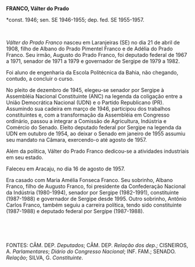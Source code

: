 **FRANCO, Válter do Prado**

\*const. 1946; sen. SE 1946-1955; dep. fed. SE 1955-1957.

 

*Válter do Prado Franco* nasceu em Laranjeiras (SE) no dia 21 de abril
de 1908, filho de Albano do Prado Pimentel Franco e de Adélia do Prado
Franco. Seu irmão, Augusto do Prado Franco, foi deputado federal de 1967
a 1971, senador de 1971 a 1979 e governador de Sergipe de 1979 a 1982.

Foi aluno de engenharia da Escola Politécnica da Bahia, não chegando,
contudo, a concluir o curso.

No pleito de dezembro de 1945, elegeu-se senador por Sergipe à
Assembléia Nacional Constituinte (ANC) na legenda da coligação entre a
União Democrática Nacional (UDN) e o Partido Republicano (PR). Assumindo
sua cadeira em março de 1946, participou dos trabalhos constituintes e,
com a transformação da Assembléia em Congresso ordinário, passou a
integrar a Comissão de Agricultura, Indústria e Comércio do Senado.
Eleito deputado federal por Sergipe na legenda da UDN em outubro de
1954, ao deixar o Senado em janeiro de 1955 assumiu seu mandato na
Câmara, exercendo-o até agosto de 1957.

Além da política, Válter do Prado Franco dedicou-se a atividades
industriais em seu estado.

Faleceu em Aracaju, no dia 16 de agosto de 1957.

Era casado com Maria Amélia Fonseca Franco. Seu sobrinho, Albano Franco,
filho de Augusto Franco, foi presidente da Confederação Nacional da
Indústria (1980-1994), senador por Sergipe (1982-1991), constituinte
(1987-1988) e governador de Sergipe desde 1995. Outro sobrinho, Antônio
Carlos Franco, também seguiu a carreira política, tendo sido
constituinte (1987-1988) e deputado federal por Sergipe (1987-1988).

 

 

FONTES: CÂM. DEP. *Deputados*; CÂM. DEP. *Relação dos dep.;* CISNEIROS,
A. *Parlamentares*; *Diário do Congresso Nacional*; INF. FAM.; SENADO.
*Relação*; SILVA, G. *Constituinte*.

 
